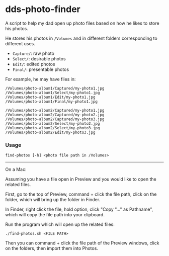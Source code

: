 # dds-photo-finder

A script to help my dad open up photo files based on how he likes to store his 
photos.

He stores his photos in `/Volumes` and in different folders corresponding to different uses.

* `Capture/`: raw photo
* `Select/`: desirable photos
* `Edit/`: edited photos
* `Final/`: presentable photos

For example, he may have files in:

```
/Volumes/photo-album1/Captured/my-photo1.jpg
/Volumes/photo-album1/Select/my-photo1.jpg
/Volumes/photo-album1/Edit/my-photo1.jpg
/Volumes/photo-album1/Final/my-photo1.jpg

/Volumes/photo-album2/Captured/my-photo1.jpg
/Volumes/photo-album2/Captured/my-photo2.jpg
/Volumes/photo-album2/Captured/my-photo3.jpg
/Volumes/photo-album2/Select/my-photo2.jpg
/Volumes/photo-album2/Select/my-photo3.jpg
/Volumes/photo-album2/Edit/my-photo3.jpg
```

### Usage

```
find-photos [-h] <photo file path in /Volumes>
```

***

On a Mac:

Assuming you have a file open in Preview and you would like to open the related files. 

First, go to the top of Preview, command + click the file path, click on the folder, which will bring up the folder in Finder. 

In Finder, right click the file, hold option, click "Copy "..." as Pathname", which will copy the file path into your clipboard.

Run the program which will open up the related files:

```
./find-photos.sh <FILE PATH>
```

Then you can command + click the file path of the Preview windows, click on the folders, then import them into Photos. 